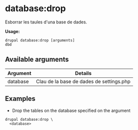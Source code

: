 # database:drop
Esborrar les taules d'una base de dades.

**Usage:**
```
drupal database:drop [arguments]
dbd
```

## Available arguments
Argument | Details
---------|-------------
database | Clau de la base de dades de settings.php

## Examples
* Drop the tables on the database specified on the argument
```
drupal database:drop \
  <database>
```
